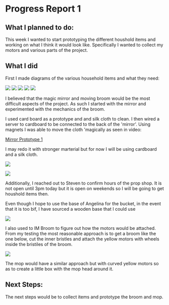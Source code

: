 # Progress Report 1

## What I planned to do:

This week I wanted to start prototyping the different houshold items and working on what I think it would look like. Specifically I wanted to collect my motors and various parts of the project. 


## What I did

First I made diagrams of the various household items and what they need:

![](Broom.JPG)
![](Duster.JPG)
![](Mirror.JPG)
![](Mop.JPG)
![](Bucket.JPG)

I believed that the magic mirror and moving broom would be the most difficult aspects of the project. As such I started with the mirror and experimented with the mechanics of the broom.

I used card board as a prototype and and silk cloth to clean. I then wired a server to cardboard to be connected to the back of the 'mirror'. Using magnets I was able to move the cloth 'magically as seen in video:

[Mirror Prototype 1](https://youtu.be/wDm9GexBtdc)

I may redo it with stronger marterial but for now I will be using cardboard and a silk cloth.

![](Wiper.JPG)

![](Cloth.JPG)

Additionally, I reached out to Steven to confirm hours of the prop shop. It is not open until 3pm today but it is open on weekends so I will be going to get houshold items then. 

Even though I hope to use the base of Angelina for the bucket, in the event that it is too bif, I have sourced a wooden base that I could use 

![](Base.JPG)

I also used to IM Broom to figure out how the motors would be attached. From my testing the most reasonable approach is to get a broom like the one below, cut the inner bristles and attach the yellow motors with wheels inside the bristiles of the broom. 

![](Brush.jpg)

The mop would have a similar approach but with curved yellow motors so as to create a little box with the mop head around it.

## Next Steps:

The next steps would be to collect items and prototype the broom and mop. 
